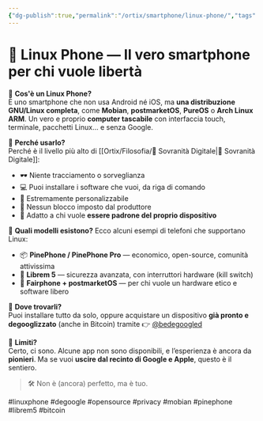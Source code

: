 ```yaml
---
{"dg-publish":true,"permalink":"/ortix/smartphone/linux-phone/","tags":["linuxphone","privacy","degoogle","opensource","tecnologia","bitcoin"]}
---
```



# 📲 Linux Phone — Il vero smartphone per chi vuole libertà

🧠 **Cos'è un Linux Phone?**  
È uno smartphone che non usa Android né iOS, ma **una distribuzione GNU/Linux completa**, come **Mobian**, **postmarketOS**, **PureOS** o **Arch Linux ARM**. Un vero e proprio **computer tascabile** con interfaccia touch, terminale, pacchetti Linux… e senza Google.

🔐 **Perché usarlo?**  
Perché è il livello più alto di [[Ortix/Filosofia/🧭 Sovranità Digitale\|🧭 Sovranità Digitale]]:

- 🕶️ Niente tracciamento o sorveglianza
- 💻 Puoi installare i software che vuoi, da riga di comando
- 🔧 Estremamente personalizzabile
- 🧱 Nessun blocco imposto dal produttore
- 🧘 Adatto a chi vuole **essere padrone del proprio dispositivo**

📱 **Quali modelli esistono?**
Ecco alcuni esempi di telefoni che supportano Linux:

- 📦 **PinePhone / PinePhone Pro** — economico, open-source, comunità attivissima  
- 🧪 **Librem 5** — sicurezza avanzata, con interruttori hardware (kill switch)  
- 🧠 **Fairphone + postmarketOS** — per chi vuole un hardware etico e software libero  

🛒 **Dove trovarli?**  
Puoi installare tutto da solo, oppure acquistare un dispositivo **già pronto e degooglizzato** (anche in Bitcoin) tramite 👉 [@bedegoogled](https://t.me/bedegoogled)

🚨 **Limiti?**  
Certo, ci sono. Alcune app non sono disponibili, e l’esperienza è ancora da **pionieri**. Ma se vuoi **uscire dal recinto di Google e Apple**, questo è il sentiero.

> 🛠️ Non è (ancora) perfetto, ma è tuo.

#linuxphone #degoogle #opensource #privacy #mobian #pinephone #librem5 #bitcoin